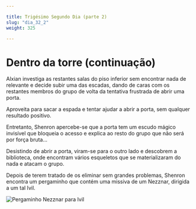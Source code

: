 ```yaml
---

title: Trigésimo Segundo Dia (parte 2)
slug: "dia_32_2"
weight: 325

---
```


# Dentro da torre (continuação)

Alxian investiga as restantes salas do piso inferior sem encontrar nada de relevante e decide subir uma das escadas, dando de caras com os restantes membros do grupo de volta da tentativa frustrada de abrir uma porta.

Aproveita para sacar a espada e tentar ajudar a abrir a porta, sem qualquer resultado positivo.

Entretanto, Shenron apercebe-se que a porta tem um escudo mágico invisível que bloqueia o acesso e explica ao resto do grupo que não será por força bruta...

Desistindo de abrir a porta, viram-se para o outro lado e descobrem a biblioteca, onde encontram vários esqueletos que se materializaram do nada e atacam o grupo.

Depois de terem tratado de os eliminar sem grandes problemas, Shenron encontra um pergaminho que contém uma missiva de um Nezznar, dirigida a um tal Ivil.

![Pergaminho Nezznar para Ivil](/images/NezznarToIvil.png)


